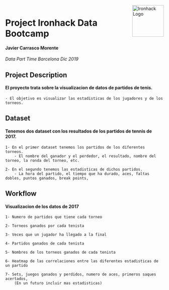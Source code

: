 <img src="https://bit.ly/2VnXWr2" alt="Ironhack Logo" width="100" align="right"/>


#   Project Ironhack Data Bootcamp

#### Javier Carrasco Morente

*Data Part Time Barcelona Dic 2019*


## Project Description

#### El proyecto trata sobre la visualizacion de datos de partidos de tenis.

    - El objetivo es visualizar las estadisticas de los jugadores y de los torneos.

## Dataset

#### Tenemos dos dataset con los resultados de los partidos de tennis de 2017.

    1- En el primer dataset tenemos los partidos de los diferentes torneos.
        - El nombre del ganador y el perdedor, el resultado, nombre del torneo, la ronda del torneo, etc.
    
    2- En el segundo tenemos las estadisticas de dichos partidos.
        - La hora del partido, el tiempo que ha durado, aces, faltas dobles, puntos ganados, break points,

    
## Workflow

#### Visualizacion de los datos de 2017
    1- Numero de partidos que tiene cada torneo
    
    2- Torneos ganados por cada tenista
    
    3- Veces que un jugador ha llegado a la final
    
    4- Partidos ganados de cada tenista
    
    5- Nombres de los torneos ganados de cada tenista
    
    6- Heatmap de las correlaciones entre las diferentes estadisticas de un partido
   
    7- Sets, juegos ganados y perdidos, numero de aces, primeros saques acertados,  
        (En un futuro incluir mas estadisticas)






